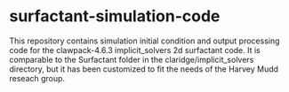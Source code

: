 surfactant-simulation-code
==========================

This repository contains simulation initial condition and output processing code for the 
clawpack-4.6.3 implicit_solvers 2d surfactant code. It is comparable to the Surfactant folder
in the claridge/implicit_solvers directory, but it has been customized to fit the needs of the
Harvey Mudd reseach group.

